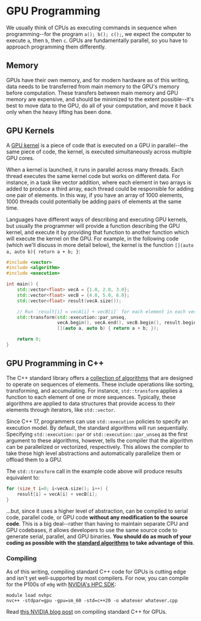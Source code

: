 ---
---

# GPU Programming

We usually think of CPUs as executing commands in sequence when programming--for the program `a(); b(); c();`, we expect the computer to execute `a`, then `b`, then `c`. GPUs are fundamentally parallel, so you have to approach programming them differently.



## Memory

GPUs have their own memory, and for modern hardware as of this writing, data needs to be transferred from main memory to the GPU's memory before computation. These transfers between main memory and GPU memory are expensive, and should be minimized to the extent possible--it's best to move data to the GPU, do all of your computation, and move it back only when the heavy lifting has been done.



## GPU Kernels

A [GPU kernel](https://en.wikipedia.org/wiki/Compute_kernel) is a piece of code that is executed on a GPU in parallel--the same piece of code, the kernel, is executed simultaneously across multiple GPU cores.

When a kernel is launched, it runs in parallel across many threads. Each thread executes the same kernel code but works on different data. For instance, in a task like vector addition, where each element in two arrays is added to produce a third array, each thread could be responsible for adding one pair of elements. In this way, if you have an array of 1000 elements, 1000 threads could potentially be adding pairs of elements at the same time.

Languages have different ways of describing and executing GPU kernels, but usually the programmer will provide a function describing the GPU kernel, and execute it by providing that function to another function which will execute the kernel on the GPU. For example, in the following code (which we'll discuss in more detail below), the kernel is the function `[](auto a, auto b){ return a + b; }`:

```c++
#include <vector>
#include <algorithm>
#include <execution>

int main() {
    std::vector<float> vecA = {1.0, 2.0, 3.0};
    std::vector<float> vecB = {4.0, 5.0, 6.0};
    std::vector<float> result(vecA.size());

    // Run `result[i] = vecA[i] + vecB[i]` for each element in each vector
    std::transform(std::execution::par_unseq, 
                   vecA.begin(), vecA.end(), vecB.begin(), result.begin(), 
                   [](auto a, auto b) { return a + b; });

    return 0;
}
```



## GPU Programming in C++

The C++ standard library offers a [collection of algorithms](https://en.cppreference.com/w/cpp/algorithm) that are designed to operate on sequences of elements. These include operations like sorting, transforming, and accumulating. For instance, `std::transform` applies a function to each element of one or more sequences. Typically, these algorithms are applied to data structures that provide access to their elements through iterators, like `std::vector`.

Since C++ 17, programmers can use `std::execution` policies to specify an execution model. By default, the standard algorithms will run sequentially. Specifying `std::execution::par` or `std::execution::par_unseq` as the first argument to these algorithms, however, tells the compiler that the algorithm can be parallelized or vectorized, respectively. This allows the compiler to take these high level abstractions and automatically parallelize them or offload them to a GPU.

The `std::transform` call in the example code above will produce results equivalent to:

```c++
for (size_t i=0; i<vecA.size(); i++) {
    result[i] = vecA[i] + vecB[i];
}
```

...but, since it uses a higher level of abstraction, can be compiled to serial code, parallel code, or GPU code **without any modification to the source code**. This is a big deal--rather than having to maintain separate CPU and GPU codebases, it allows developers to use the same source code to generate serial, parallel, and GPU binaries. **You should do as much of your coding as possible with the [standard algorithms](https://en.cppreference.com/w/cpp/algorithm) to take advantage of this**.



### Compiling

As of this writing, compiling standard C++ code for GPUs is cutting edge and isn't yet well-supported by most compilers. For now, you can compile for the P100s of `m9g` with [NVIDIA's HPC SDK](https://developer.nvidia.com/hpc-sdk):

```shell
module load nvhpc
nvc++ -stdpar=gpu -gpu=sm_60 -std=c++20 -o whatever whatever.cpp
```

Read [this NVIDIA blog post](https://developer.nvidia.com/blog/accelerating-standard-c-with-gpus-using-stdpar/) on compiling standard C++ for GPUs.
